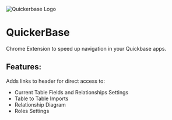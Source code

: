![Quickerbase Logo](https://github.com/samrjones5/QuickerBase/blob/main/images/QuickerBase.png?raw=true "Quickerbase")
# QuickerBase

Chrome Extension to speed up navigation in your Quickbase apps. 

## Features:
Adds links to header for direct access to:
- Current Table Fields and Relationships Settings
- Table to Table Imports
- Relationship Diagram
- Roles Settings
